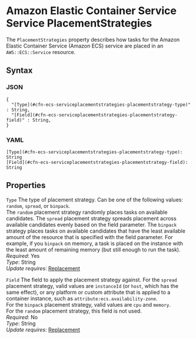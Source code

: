 # Amazon Elastic Container Service Service PlacementStrategies<a name="aws-properties-ecs-service-placementstrategies-placementstrategy"></a>

The `PlacementStrategies` property describes how tasks for the Amazon Elastic Container Service \(Amazon ECS\) service are placed in an `AWS::ECS::Service` resource\.

## Syntax<a name="w13ab1c21c10d117c17c37b5"></a>

### JSON<a name="aws-properties-ecs-serviceplacementstrategies-placementstrategy-syntax.json"></a>

```
{
  "[Type](#cfn-ecs-serviceplacementstrategies-placementstrategy-type)" : String,
  "[Field](#cfn-ecs-serviceplacementstrategies-placementstrategy-field)" : String,
}
```

### YAML<a name="aws-properties-ecs-serviceplacementstrategies-placementstrategy-syntax.yaml"></a>

```
[Type](#cfn-ecs-serviceplacementstrategies-placementstrategy-type): String
[Field](#cfn-ecs-serviceplacementstrategies-placementstrategy-field): String
```

## Properties<a name="w13ab1c21c10d117c17c37b7"></a>

`Type`  <a name="cfn-ecs-serviceplacementstrategies-placementstrategy-type"></a>
The type of placement strategy\. Can be one of the following values: `random`, `spread`, or `binpack`\.  
The `random` placement strategy randomly places tasks on available candidates\. The `spread` placement strategy spreads placement across available candidates evenly based on the field parameter\. The `binpack` strategy places tasks on available candidates that have the least available amount of the resource that is specified with the field parameter\. For example, if you `binpack` on memory, a task is placed on the instance with the least amount of remaining memory \(but still enough to run the task\)\.  
*Required*: Yes  
*Type*: String  
*Update requires*: [Replacement](using-cfn-updating-stacks-update-behaviors.md#update-replacement)

`Field`  <a name="cfn-ecs-serviceplacementstrategies-placementstrategy-field"></a>
The field to apply the placement strategy against\. For the `spread` placement strategy, valid values are `instanceId` \(or `host`, which has the same effect\), or any platform or custom attribute that is applied to a container instance, such as `attribute:ecs.availability-zone`\.  
For the `binpack` placement strategy, valid values are `cpu` and `memory`\.  
For the `random` placement strategy, this field is not used\.  
*Required*: No  
*Type*: String  
*Update requires*: [Replacement](using-cfn-updating-stacks-update-behaviors.md#update-replacement)